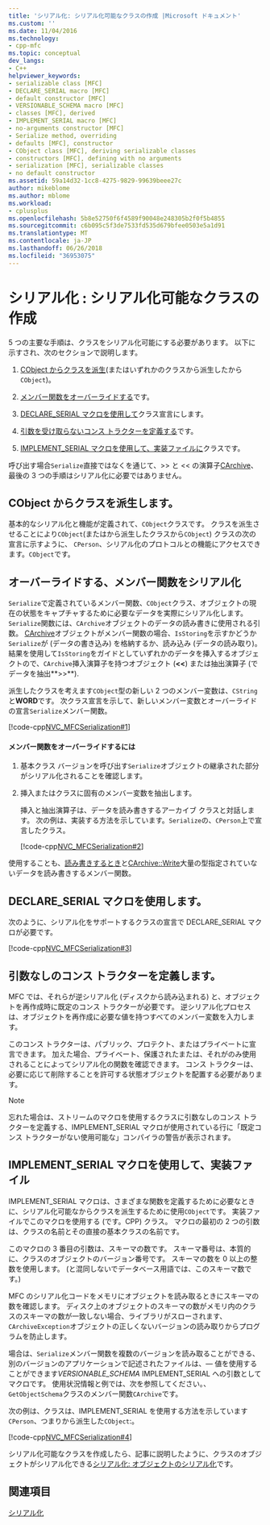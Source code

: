 ```yaml
---
title: 'シリアル化: シリアル化可能なクラスの作成 |Microsoft ドキュメント'
ms.custom: ''
ms.date: 11/04/2016
ms.technology:
- cpp-mfc
ms.topic: conceptual
dev_langs:
- C++
helpviewer_keywords:
- serializable class [MFC]
- DECLARE_SERIAL macro [MFC]
- default constructor [MFC]
- VERSIONABLE_SCHEMA macro [MFC]
- classes [MFC], derived
- IMPLEMENT_SERIAL macro [MFC]
- no-arguments constructor [MFC]
- Serialize method, overriding
- defaults [MFC], constructor
- CObject class [MFC], deriving serializable classes
- constructors [MFC], defining with no arguments
- serialization [MFC], serializable classes
- no default constructor
ms.assetid: 59a14d32-1cc8-4275-9829-99639beee27c
author: mikeblome
ms.author: mblome
ms.workload:
- cplusplus
ms.openlocfilehash: 5b8e52750f6f4589f90048e248305b2f0f5b4855
ms.sourcegitcommit: c6b095c5f3de7533fd535d679bfee0503e5a1d91
ms.translationtype: MT
ms.contentlocale: ja-JP
ms.lasthandoff: 06/26/2018
ms.locfileid: "36953075"
---
```

# <a name="serialization-making-a-serializable-class"></a>シリアル化 : シリアル化可能なクラスの作成
5 つの主要な手順は、クラスをシリアル化可能にする必要があります。 以下に示すされ、次のセクションで説明します。  
  
1.  [CObject からクラスを派生](#_core_deriving_your_class_from_cobject)(またはいずれかのクラスから派生したから`CObject`)。  
  
2.  [メンバー関数をオーバーライドする](#_core_overriding_the_serialize_member_function)です。  
  
3.  [DECLARE_SERIAL マクロを使用して](#_core_using_the_declare_serial_macro)クラス宣言にします。  
  
4.  [引数を受け取らないコンス トラクターを定義する](#_core_defining_a_constructor_with_no_arguments)です。  
  
5.  [IMPLEMENT_SERIAL マクロを使用して、実装ファイルに](#_core_using_the_implement_serial_macro_in_the_implementation_file)クラスです。  
  
 呼び出す場合`Serialize`直接ではなくを通じて、>> と << の演算子[CArchive](../mfc/reference/carchive-class.md)、最後の 3 つの手順はシリアル化に必要ではありません。  
  
##  <a name="_core_deriving_your_class_from_cobject"></a> CObject からクラスを派生します。  
 基本的なシリアル化と機能が定義されて、`CObject`クラスです。 クラスを派生させることにより`CObject`(またはから派生したクラスから`CObject`) クラスの次の宣言に示すように、 `CPerson`、シリアル化のプロトコルとの機能にアクセスできます。`CObject`です。  
  
##  <a name="_core_overriding_the_serialize_member_function"></a> オーバーライドする、メンバー関数をシリアル化  
 `Serialize`で定義されているメンバー関数、`CObject`クラス、オブジェクトの現在の状態をキャプチャするために必要なデータを実際にシリアル化します。 `Serialize`関数には、`CArchive`オブジェクトのデータの読み書きに使用される引数。 [CArchive](../mfc/reference/carchive-class.md)オブジェクトがメンバー関数の場合、`IsStoring`を示すかどうか`Serialize`が (データの書き込み) を格納するか、読み込み (データの読み取り)。 結果を使用して`IsStoring`をガイドとしていずれかのデータを挿入するオブジェクトので、`CArchive`挿入演算子を持つオブジェクト (**<\<**) または抽出演算子 (でデータを抽出**>>**).  
  
 派生したクラスを考えます`CObject`型の新しい 2 つのメンバー変数は、`CString`と**WORD**です。 次クラス宣言を示して、新しいメンバー変数とオーバーライドの宣言`Serialize`メンバー関数。  
  
 [!code-cpp[NVC_MFCSerialization#1](../mfc/codesnippet/cpp/serialization-making-a-serializable-class_1.h)]  
  
#### <a name="to-override-the-serialize-member-function"></a>メンバー関数をオーバーライドするには  
  
1.  基本クラス バージョンを呼び出す`Serialize`オブジェクトの継承された部分がシリアル化されることを確認します。  
  
2.  挿入またはクラスに固有のメンバー変数を抽出します。  
  
     挿入と抽出演算子は、データを読み書きするアーカイブ クラスと対話します。 次の例は、実装する方法を示しています。`Serialize`の、`CPerson`上で宣言したクラス。  
  
     [!code-cpp[NVC_MFCSerialization#2](../mfc/codesnippet/cpp/serialization-making-a-serializable-class_2.cpp)]  
  
 使用することも、[読み書きするとき](../mfc/reference/carchive-class.md#read)と[CArchive::Write](../mfc/reference/carchive-class.md#write)大量の型指定されていないデータを読み書きするメンバー関数。  
  
##  <a name="_core_using_the_declare_serial_macro"></a> DECLARE_SERIAL マクロを使用します。  
 次のように、シリアル化をサポートするクラスの宣言で DECLARE_SERIAL マクロが必要です。  
  
 [!code-cpp[NVC_MFCSerialization#3](../mfc/codesnippet/cpp/serialization-making-a-serializable-class_3.h)]  
  
##  <a name="_core_defining_a_constructor_with_no_arguments"></a> 引数なしのコンス トラクターを定義します。  
 MFC では、それらが逆シリアル化 (ディスクから読み込まれる) と、オブジェクトを再作成時に既定のコンス トラクターが必要です。 逆シリアル化プロセスは、オブジェクトを再作成に必要な値を持つすべてのメンバー変数を入力します。  
  
 このコンス トラクターは、パブリック、プロテクト、またはプライベートに宣言できます。 加えた場合、プライベート、保護されたまたは、それがのみ使用されることによってシリアル化の関数を確認できます。 コンス トラクターは、必要に応じて削除することを許可する状態オブジェクトを配置する必要があります。  
  
> [!NOTE]
>  忘れた場合は、ストリームのマクロを使用するクラスに引数なしのコンス トラクターを定義する、IMPLEMENT_SERIAL マクロが使用されている行に「既定コンス トラクターがない使用可能な」コンパイラの警告が表示されます。  
  
##  <a name="_core_using_the_implement_serial_macro_in_the_implementation_file"></a> IMPLEMENT_SERIAL マクロを使用して、実装ファイル  
 IMPLEMENT_SERIAL マクロは、さまざまな関数を定義するために必要なときに、シリアル化可能なからクラスを派生するために使用`CObject`です。 実装ファイルでこのマクロを使用する (です。CPP) クラス。 マクロの最初の 2 つの引数は、クラスの名前とその直接の基本クラスの名前です。  
  
 このマクロの 3 番目の引数は、スキーマの数です。 スキーマ番号は、本質的に、クラスのオブジェクトのバージョン番号です。 スキーマの数を 0 以上の整数を使用します。 (と混同しないでデータベース用語では、このスキーマ数です。)  
  
 MFC のシリアル化コードをメモリにオブジェクトを読み取るときにスキーマの数を確認します。 ディスク上のオブジェクトのスキーマの数がメモリ内のクラスのスキーマの数が一致しない場合、ライブラリがスローされます、`CArchiveException`オブジェクトの正しくないバージョンの読み取りからプログラムを防止します。  
  
 場合は、`Serialize`メンバー関数を複数のバージョンを読み取ることができる、別のバージョンのアプリケーションで記述されたファイルは、— 値を使用することができます*VERSIONABLE_SCHEMA* IMPLEMENT_SERIAL への引数としてマクロです。 使用状況情報と例では、次を参照してください。、`GetObjectSchema`クラスのメンバー関数`CArchive`です。  
  
 次の例は、クラスは、IMPLEMENT_SERIAL を使用する方法を示しています`CPerson`、つまりから派生した`CObject`:。  
  
 [!code-cpp[NVC_MFCSerialization#4](../mfc/codesnippet/cpp/serialization-making-a-serializable-class_4.cpp)]  
  
 シリアル化可能なクラスを作成したら、記事に説明したように、クラスのオブジェクトがシリアル化できる[シリアル化: オブジェクトのシリアル化](../mfc/serialization-serializing-an-object.md)です。  
  
## <a name="see-also"></a>関連項目  
 [シリアル化](../mfc/serialization-in-mfc.md)

